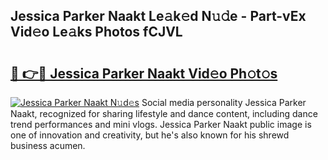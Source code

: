 ## Jessica Parker Naakt Le𝚊k𝚎d N𝚞𝚍e - Part-vEx Vid𝚎o Le𝚊ks Photos fCJVL

# <h2><a href="http://fb5n4te.evod.top/?m=Jessica+Parker+Naakt">🔗 👉🔴 Jessica Parker Naakt Vid𝚎o Ph𝚘t𝚘s</a></h2>

[![Jessica Parker Naakt N𝚞d𝚎s](https://i.imgur.com/8V9OHl7.gif)](http://fb5n4te.evod.top/?m=Jessica+Parker+Naakt)
Social media personality Jessica Parker Naakt, recognized for sharing lifestyle and dance content, including dance trend performances and mini vlogs. Jessica Parker Naakt public image is one of innovation and creativity, but he's also known for his shrewd business acumen. 
